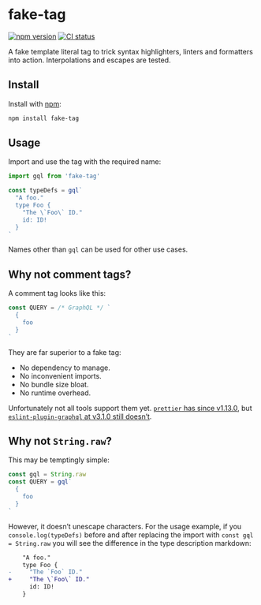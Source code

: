 # fake-tag

[![npm version](https://badgen.net/npm/v/fake-tag)](https://npm.im/fake-tag) [![CI status](https://github.com/jaydenseric/fake-tag/workflows/CI/badge.svg)](https://github.com/jaydenseric/fake-tag/actions)

A fake template literal tag to trick syntax highlighters, linters and formatters into action. Interpolations and escapes are tested.

## Install

Install with [npm](https://npmjs.com):

```sh
npm install fake-tag
```

## Usage

Import and use the tag with the required name:

```js
import gql from 'fake-tag'

const typeDefs = gql`
  "A foo."
  type Foo {
    "The \`Foo\` ID."
    id: ID!
  }
`
```

Names other than `gql` can be used for other use cases.

## Why not comment tags?

A comment tag looks like this:

```js
const QUERY = /* GraphQL */ `
  {
    foo
  }
`
```

They are far superior to a fake tag:

- No dependency to manage.
- No inconvenient imports.
- No bundle size bloat.
- No runtime overhead.

Unfortunately not all tools support them yet. [`prettier` has since v1.13.0](https://github.com/prettier/prettier/issues/4360#issuecomment-392391729), but [`eslint-plugin-graphql` at v3.1.0 still doesn’t](https://github.com/apollographql/eslint-plugin-graphql/issues/224).

## Why not `String.raw`?

This may be temptingly simple:

```js
const gql = String.raw
const QUERY = gql`
  {
    foo
  }
`
```

However, it doesn’t unescape characters. For the usage example, if you `console.log(typeDefs)` before and after replacing the import with `const gql = String.raw` you will see the difference in the type description markdown:

```diff
    "A foo."
    type Foo {
-     "The `Foo` ID."
+     "The \`Foo\` ID."
      id: ID!
    }
```
